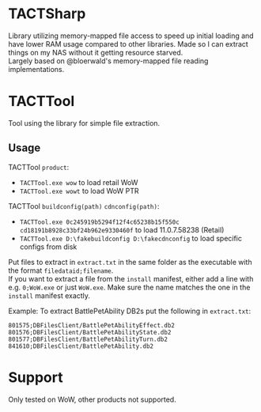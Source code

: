 # TACTSharp
Library utilizing memory-mapped file access to speed up initial loading and have lower RAM usage compared to other libraries. Made so I can extract things on my NAS without it getting resource starved.  
Largely based on @bloerwald's memory-mapped file reading implementations.

# TACTTool
Tool using the library for simple file extraction. 

## Usage
TACTTool `product`:  
- `TACTTool.exe wow` to load retail WoW
- `TACTTool.exe wowt` to load WoW PTR

TACTTool `buildconfig(path)` `cdnconfig(path)`:  
- `TACTTool.exe 0c245919b5294f12f4c65238b15f550c cd18191b8928c33bf24b962e9330460f` to load 11.0.7.58238 (Retail)
- `TACTTool.exe D:\fakebuildconfig D:\fakecdnconfig` to load specific configs from disk

Put files to extract in `extract.txt` in the same folder as the executable with the format `filedataid;filename`.  
If you want to extract a file from the `install` manifest, either add a line with e.g. `0;WoW.exe` or just `WoW.exe`. Make sure the name matches the one in the `install` manifest exactly.  

Example: To extract BattlePetAbility DB2s put the following in `extract.txt`:

```
801575;DBFilesClient/BattlePetAbilityEffect.db2
801576;DBFilesClient/BattlePetAbilityState.db2
801577;DBFilesClient/BattlePetAbilityTurn.db2
841610;DBFilesClient/BattlePetAbility.db2
```
# Support
Only tested on WoW, other products not supported.
